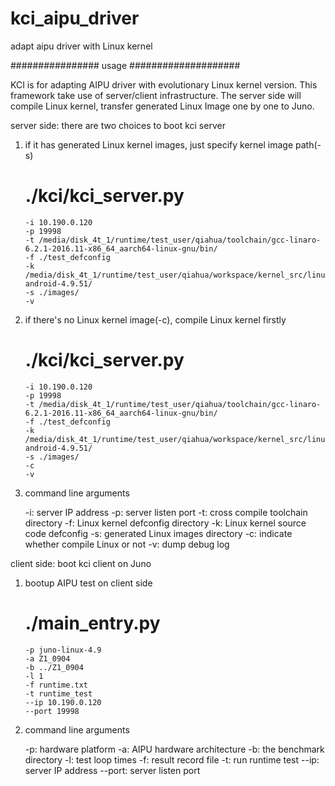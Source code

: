 # kci_aipu_driver

adapt aipu driver with Linux kernel

################ usage ####################

KCI is for adapting AIPU driver with evolutionary Linux kernel version.
This framework take use of server/client infrastructure. The server side
will compile Linux kernel, transfer generated Linux Image one by one to
Juno.

server side: there are two choices to boot kci server


1.	if it has generated Linux kernel images, just specify kernel image path(-s)

	# ./kci/kci_server.py
		-i 10.190.0.120
		-p 19998
		-t /media/disk_4t_1/runtime/test_user/qiahua/toolchain/gcc-linaro-6.2.1-2016.11-x86_64_aarch64-linux-gnu/bin/
		-f ./test_defconfig
		-k /media/disk_4t_1/runtime/test_user/qiahua/workspace/kernel_src/linux-android-4.9.51/
		-s ./images/
		-v

2.	if there's no Linux kernel image(-c), compile Linux kernel firstly

	# ./kci/kci_server.py
		-i 10.190.0.120
		-p 19998
		-t /media/disk_4t_1/runtime/test_user/qiahua/toolchain/gcc-linaro-6.2.1-2016.11-x86_64_aarch64-linux-gnu/bin/
		-f ./test_defconfig
		-k /media/disk_4t_1/runtime/test_user/qiahua/workspace/kernel_src/linux-android-4.9.51/
		-s ./images/
		-c
		-v

3.	command line arguments

	-i: server IP address
	-p: server listen port
	-t: cross compile toolchain directory
	-f: Linux kernel defconfig directory
	-k: Linux kernel source code defconfig
	-s: generated Linux images directory
	-c: indicate whether compile Linux or not
	-v: dump debug log


client side: boot kci client on Juno

1.	bootup AIPU test on client side

	# ./main_entry.py
		-p juno-linux-4.9
		-a Z1_0904
		-b ../Z1_0904
		-l 1
		-f runtime.txt
		-t runtime_test
		--ip 10.190.0.120
		--port 19998

2.	command line arguments

	-p: hardware platform
	-a: AIPU hardware architecture
	-b: the benchmark directory
	-l: test loop times
	-f: result record file
	-t: run runtime test
	--ip: server IP address
	--port: server listen port
